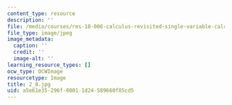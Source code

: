```yaml
---
content_type: resource
description: ''
file: /media/courses/res-18-006-calculus-revisited-single-variable-calculus-fall-2010/a5e61e35296f80011d24589660f85cd5_2_8.jpg
file_type: image/jpeg
image_metadata:
  caption: ''
  credit: ''
  image-alt: ''
learning_resource_types: []
ocw_type: OCWImage
resourcetype: Image
title: 2_8.jpg
uid: a5e61e35-296f-8001-1d24-589660f85cd5
---
```

